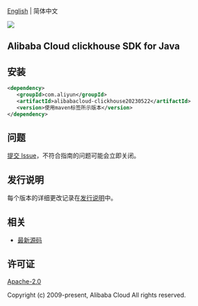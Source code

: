 [English](README.md) | 简体中文

![](https://aliyunsdk-pages.alicdn.com/icons/AlibabaCloud.svg)

## Alibaba Cloud clickhouse SDK for Java

## 安装

```xml
<dependency>
   <groupId>com.aliyun</groupId>
   <artifactId>alibabacloud-clickhouse20230522</artifactId>
   <version>使用maven标签所示版本</version>
</dependency>
```

## 问题

[提交 Issue](https://github.com/aliyun/alibabacloud-java-async-sdk/issues/new)，不符合指南的问题可能会立即关闭。

## 发行说明

每个版本的详细更改记录在[发行说明](./ChangeLog.txt)中。

## 相关

- [最新源码](https://github.com/aliyun/alibabacloud-async-java-sdk/)

## 许可证

[Apache-2.0](http://www.apache.org/licenses/LICENSE-2.0)

Copyright (c) 2009-present, Alibaba Cloud All rights reserved.
